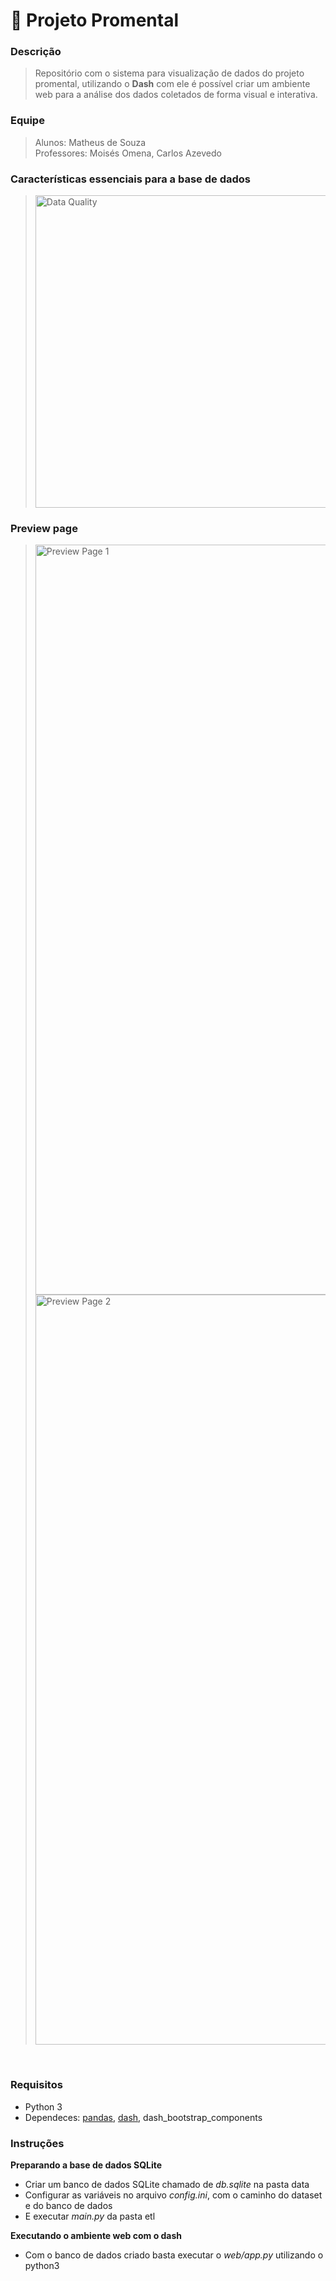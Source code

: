 # 🧠 Projeto Promental

### Descrição<br>
> Repositório com o sistema para visualização de dados do projeto promental, utilizando o **Dash** com ele é possível criar um ambiente web para a análise dos dados coletados de forma visual e interativa.
### Equipe<br>
> Alunos: Matheus de Souza<br>
> Professores: Moisés Omena, Carlos Azevedo


### Características essenciais para a base de dados
><img src="https://github.com/matheuss3/promental-data-visualization/blob/main/extras/images/data-quality.jpeg?raw=true" width="500" alt="Data Quality">

### Preview page
><img src="https://github.com/matheuss3/promental-data-visualization/blob/main/extras/images/preview_dashboard_1.png?raw=true" width="1200" alt="Preview Page 1">
><img src="https://github.com/matheuss3/promental-data-visualization/blob/main/extras/images/preview_dashboard_2.png?raw=true" width="1200" alt="Preview Page 2">
<br>


### Requisitos<br>
- Python 3
- Dependeces: [pandas](https://pandas.pydata.org/), [dash](https://dash.plotly.com/), dash_bootstrap_components

### Instruções<br>
**Preparando a base de dados SQLite**
- Criar um banco de dados SQLite chamado de *db.sqlite* na pasta data
- Configurar as variáveis no arquivo *config.ini*, com o caminho do dataset e do banco de dados
- E executar *main.py* da pasta etl<br>

**Executando o ambiente web com o dash**
- Com o banco de dados criado basta executar o *web/app.py* utilizando o python3
